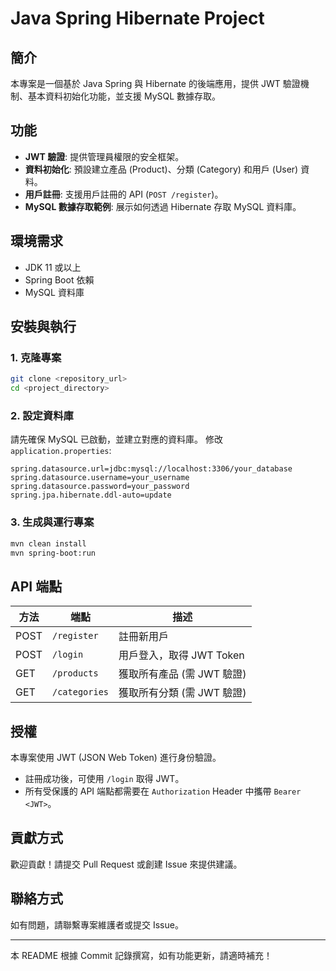 # Java Spring Hibernate Project

## 簡介
本專案是一個基於 Java Spring 與 Hibernate 的後端應用，提供 JWT 驗證機制、基本資料初始化功能，並支援 MySQL 數據存取。

## 功能
- **JWT 驗證**: 提供管理員權限的安全框架。
- **資料初始化**: 預設建立產品 (Product)、分類 (Category) 和用戶 (User) 資料。
- **用戶註冊**: 支援用戶註冊的 API (`POST /register`)。
- **MySQL 數據存取範例**: 展示如何透過 Hibernate 存取 MySQL 資料庫。

## 環境需求
- JDK 11 或以上
- Spring Boot 依賴
- MySQL 資料庫

## 安裝與執行
### 1. 克隆專案
```bash
git clone <repository_url>
cd <project_directory>
```

### 2. 設定資料庫
請先確保 MySQL 已啟動，並建立對應的資料庫。
修改 `application.properties`:
```properties
spring.datasource.url=jdbc:mysql://localhost:3306/your_database
spring.datasource.username=your_username
spring.datasource.password=your_password
spring.jpa.hibernate.ddl-auto=update
```

### 3. 生成與運行專案
```bash
mvn clean install
mvn spring-boot:run
```

## API 端點
| 方法 | 端點 | 描述 |
|------|------|------|
| POST | `/register` | 註冊新用戶 |
| POST | `/login` | 用戶登入，取得 JWT Token |
| GET  | `/products` | 獲取所有產品 (需 JWT 驗證) |
| GET  | `/categories` | 獲取所有分類 (需 JWT 驗證) |

## 授權
本專案使用 JWT (JSON Web Token) 進行身份驗證。
- 註冊成功後，可使用 `/login` 取得 JWT。
- 所有受保護的 API 端點都需要在 `Authorization` Header 中攜帶 `Bearer <JWT>`。

## 貢獻方式
歡迎貢獻！請提交 Pull Request 或創建 Issue 來提供建議。

## 聯絡方式
如有問題，請聯繫專案維護者或提交 Issue。

---
本 README 根據 Commit 記錄撰寫，如有功能更新，請適時補充！
